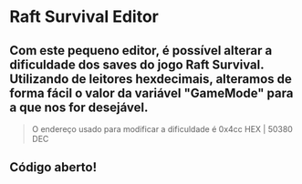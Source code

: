 # Raft Survival Editor

## Com este pequeno editor, é possível alterar a dificuldade dos saves do jogo Raft Survival. Utilizando de leitores hexdecimais, alteramos de forma fácil o valor da variável "GameMode" para a que nos for desejável.


> O endereço usado para modificar a dificuldade é 0x4cc HEX | 50380 DEC

## Código aberto!
